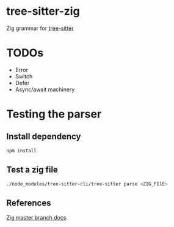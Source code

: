 # tree-sitter-zig

Zig grammar for [tree-sitter](https://github.com/tree-sitter/tree-sitter)

# TODOs
 * Error
 * Switch
 * Defer
 * Async/await machinery

# Testing the parser
## Install dependency
```sh
npm install
```

## Test a zig file
```sh
./node_modules/tree-sitter-cli/tree-sitter parse <ZIG_FIlE>
```

## References
[Zig master branch docs](https://ziglang.org/documentation/master/)
